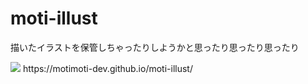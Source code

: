 # moti-illust
描いたイラストを保管しちゃったりしようかと思ったり思ったり思ったり

<img src='https://motimoti-dev.github.io/moti-illust/illust/zrkpo.png'>
https://motimoti-dev.github.io/moti-illust/
